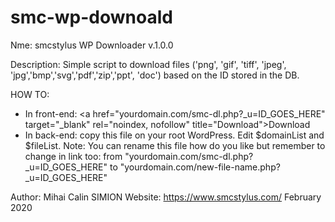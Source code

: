 # smc-wp-downoald

Nme: smcstylus WP Downloader v.1.0.0

Description: Simple script to download files ('png', 'gif', 'tiff', 'jpeg', 'jpg','bmp','svg','pdf','zip','ppt', 'doc') based on the ID stored in the DB.

HOW TO: 
- In front-end: &lt;a href="yourdomain.com/smc-dl.php?_u=ID_GOES_HERE" target="_blank" rel="noindex, nofollow" title="Download">Download</a>
- In back-end: copy this file on your root WordPress. Edit $domainList and $fileList.
Note: You can rename this file how do you like but remember to change in link too: from "yourdomain.com/smc-dl.php?_u=ID_GOES_HERE" to "yourdomain.com/new-file-name.php?_u=ID_GOES_HERE"

Author: Mihai Calin SIMION 
Website: https://www.smcstylus.com/
February 2020
